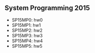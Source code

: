 ## **System Programming 2015**
* SP15MP0: hw0
* SP15MP1: hw1
* SP15MP2: hw2
* SP15MP3: hw3
* SP15MP4: hw4
* SP15MP5: hw5

